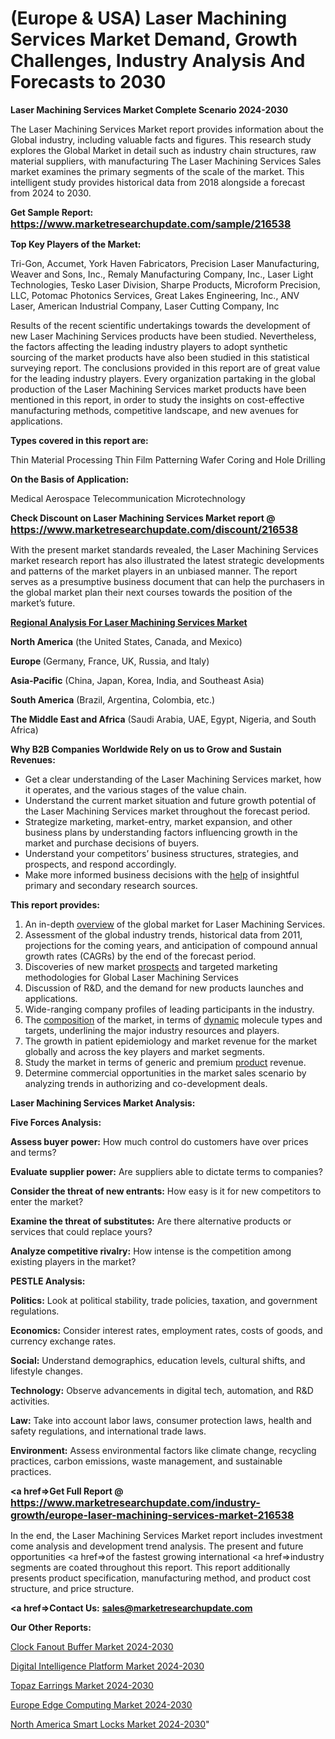 # (Europe & USA) Laser Machining Services Market Demand, Growth Challenges, Industry Analysis And Forecasts to 2030

<strong>Laser Machining Services Market Complete Scenario 2024-2030</strong>

The Laser Machining Services Market report provides information about the Global industry, including valuable facts and figures. This research study explores the Global Market in detail such as industry chain structures, raw material suppliers, with manufacturing The Laser Machining Services Sales market examines the primary segments of the scale of the market. This intelligent study provides historical data from 2018 alongside a forecast from 2024 to 2030.

<strong>Get Sample Report: <a href=https://www.marketresearchupdate.com/sample/216538><font size=3 color=#0000ff>https://www.marketresearchupdate.com/sample/216538</font></a></strong>

<strong>Top Key Players of the Market:</strong>

Tri-Gon, Accumet, York Haven Fabricators, Precision Laser Manufacturing, Weaver and Sons, Inc., Remaly Manufacturing Company, Inc., Laser Light Technologies, Tesko Laser Division, Sharpe Products, Microform Precision, LLC, Potomac Photonics Services, Great Lakes Engineering, Inc., ANV Laser, American Industrial Company, Laser Cutting Company, Inc

Results of the recent scientific undertakings towards the development of new Laser Machining Services products have been studied. Nevertheless, the factors affecting the leading industry players to adopt synthetic sourcing of the market products have also been studied in this statistical surveying report. The conclusions provided in this report are of great value for the leading industry players. Every organization partaking in the global production of the Laser Machining Services market products have been mentioned in this report, in order to study the insights on cost-effective manufacturing methods, competitive landscape, and new avenues for applications.

<strong>Types covered in this report are: </strong>

Thin Material Processing
Thin Film Patterning
Wafer Coring and Hole Drilling

<strong>On the Basis of Application:</strong>

Medical
Aerospace
Telecommunication
Microtechnology

<strong>Check Discount on Laser Machining Services Market report @ <a href=https://www.marketresearchupdate.com/discount/216538><font size=3 color=#0000ff>https://www.marketresearchupdate.com/discount/216538</font></a></strong>

With the present market standards revealed, the Laser Machining Services market research report has also illustrated the latest strategic developments and patterns of the market players in an unbiased manner. The report serves as a presumptive business document that can help the purchasers in the global market plan their next courses towards the position of the market’s future.

<strong><u><b>Regional Analysis For Laser Machining Services Market</b></u></strong>

<strong><b>North America</b></strong> (the United States, Canada, and Mexico)

<strong><b>Europe </b></strong>(Germany, France, UK, Russia, and Italy)

<strong><b>Asia-Pacific</b></strong> (China, Japan, Korea, India, and Southeast Asia)

<strong><b>South America</b></strong> (Brazil, Argentina, Colombia, etc.)

<strong><b>The Middle East and Africa</b></strong> (Saudi Arabia, UAE, Egypt, Nigeria, and South Africa)

<strong>Why B2B Companies Worldwide Rely on us to Grow and Sustain Revenues:</strong>
<ul>
  <li>Get a clear understanding of the Laser Machining Services market, how it operates, and the various stages of the value chain.</li>
  <li>Understand the current market situation and future growth potential of the Laser Machining Services market throughout the forecast period.</li>
  <li>Strategize marketing, market-entry, market expansion, and other business plans by understanding factors influencing growth in the market and purchase decisions of buyers.</li>
  <li>Understand your competitors’ business structures, strategies, and prospects, and respond accordingly.</li>
  <li>Make more informed business decisions with the <a href=ASDF991299>help</a> of insightful primary and secondary research sources.</li>
</ul>
<strong>This report provides:</strong>
<ol>
  <li>An in-depth <a href=>overview</a> of the global market for Laser Machining Services.</li>
  <li>Assessment of the global industry trends, historical data from 2011, projections for the coming years, and anticipation of compound annual growth rates (CAGRs) by the end of the forecast period.</li>
  <li>Discoveries of new market <a href=>prospects</a> and targeted marketing methodologies for Global Laser Machining Services</li>
  <li>Discussion of R&amp;D, and the demand for new products launches and applications.</li>
  <li>Wide-ranging company profiles of leading participants in the industry.</li>
  <li>The <a href=ASDF881288>composition</a> of the market, in terms of <a href=>dynamic</a> molecule types and targets, underlining the major industry resources and players.</li>
  <li>The growth in patient epidemiology and market revenue for the market globally and across the key players and market segments.</li>
  <li>Study the market in terms of generic and premium <a href=>product</a> revenue.</li>
  <li>Determine commercial opportunities in the market sales scenario by analyzing trends in authorizing and co-development deals.</li>
</ol>

<strong>Laser Machining Services Market Analysis:</strong>

<strong>Five Forces Analysis:</strong>

<strong>Assess buyer power:</strong> How much control do customers have over prices and terms?

<strong>Evaluate supplier power:</strong> Are suppliers able to dictate terms to companies?

<strong>Consider the threat of new entrants:</strong> How easy is it for new competitors to enter the market?

<strong>Examine the threat of substitutes:</strong> Are there alternative products or services that could replace yours?

<strong>Analyze competitive rivalry:</strong> How intense is the competition among existing players in the market?

<strong>PESTLE Analysis:</strong>

<strong>Politics:</strong> Look at political stability, trade policies, taxation, and government regulations.

<strong>Economics:</strong> Consider interest rates, employment rates, costs of goods, and currency exchange rates.

<strong>Social:</strong> Understand demographics, education levels, cultural shifts, and lifestyle changes.

<strong>Technology:</strong> Observe advancements in digital tech, automation, and R&D activities.

<strong>Law:</strong> Take into account labor laws, consumer protection laws, health and safety regulations, and international trade laws.

<strong>Environment:</strong> Assess environmental factors like climate change, recycling practices, carbon emissions, waste management, and sustainable practices.

<strong><a href=>Get Full Report</a> @ <a href=https://www.marketresearchupdate.com/industry-growth/europe-laser-machining-services-market-216538><font size=3 color=#0000ff>https://www.marketresearchupdate.com/industry-growth/europe-laser-machining-services-market-216538</font></a></strong>

In the end, the Laser Machining Services Market report includes investment come analysis and development trend analysis. The present and future opportunities <a href=>of</a> the fastest growing international <a href=>industry</a> segments are coated throughout this report. This report additionally presents product specification, manufacturing method, and product cost structure, and price structure.

<strong><a href=><strong>Contact Us:</strong></a></strong>
<strong>sales@marketresearchupdate.com</strong>

<strong>Our Other Reports:</strong>

<a href=https://www.linkedin.com/pulse/clock-fanout-buffer-market-202-what-factors>Clock Fanout Buffer Market 2024-2030</a>

<a href=https://www.linkedin.com/pulse/digital-intelligence-platform-market-2023-analysis>Digital Intelligence Platform Market 2024-2030</a>

<a href=https://www.linkedin.com/pulse/topaz-earrings-market-outlooks-2023-size-shares>Topaz Earrings Market 2024-2030</a>

<a href=https://www.linkedin.com/pulse/europe-edge-computing-market-future-demand-36tjf/>Europe Edge Computing Market 2024-2030</a>

<a href=https://www.linkedin.com/pulse/north-america-smart-locks-market-2023-mhazc/>North America Smart Locks Market 2024-2030</a>"
